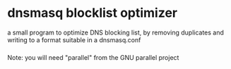 # dnsmasq blocklist optimizer

a small program to optimize DNS blocking list, by removing duplicates and writing to a format suitable in a dnsmasq.conf


###
Note: you will need "parallel" from the GNU parallel project 